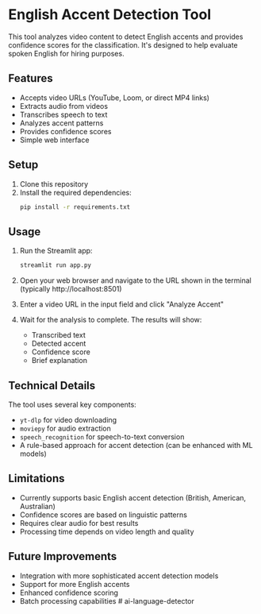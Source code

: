 # English Accent Detection Tool

This tool analyzes video content to detect English accents and provides confidence scores for the classification. It's designed to help evaluate spoken English for hiring purposes.

## Features

- Accepts video URLs (YouTube, Loom, or direct MP4 links)
- Extracts audio from videos
- Transcribes speech to text
- Analyzes accent patterns
- Provides confidence scores
- Simple web interface

## Setup

1. Clone this repository
2. Install the required dependencies:
   ```bash
   pip install -r requirements.txt
   ```

## Usage

1. Run the Streamlit app:
   ```bash
   streamlit run app.py
   ```

2. Open your web browser and navigate to the URL shown in the terminal (typically http://localhost:8501)

3. Enter a video URL in the input field and click "Analyze Accent"

4. Wait for the analysis to complete. The results will show:
   - Transcribed text
   - Detected accent
   - Confidence score
   - Brief explanation

## Technical Details

The tool uses several key components:
- `yt-dlp` for video downloading
- `moviepy` for audio extraction
- `speech_recognition` for speech-to-text conversion
- A rule-based approach for accent detection (can be enhanced with ML models)

## Limitations

- Currently supports basic English accent detection (British, American, Australian)
- Confidence scores are based on linguistic patterns
- Requires clear audio for best results
- Processing time depends on video length and quality

## Future Improvements

- Integration with more sophisticated accent detection models
- Support for more English accents
- Enhanced confidence scoring
- Batch processing capabilities #   a i - l a n g u a g e - d e t e c t o r  
 